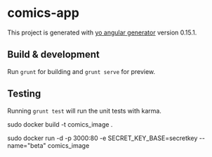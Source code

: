 # comics-app

This project is generated with [yo angular generator](https://github.com/yeoman/generator-angular)
version 0.15.1.

## Build & development

Run `grunt` for building and `grunt serve` for preview.

## Testing

Running `grunt test` will run the unit tests with karma.

sudo docker build -t comics_image .

sudo docker run -d -p 3000:80 -e SECRET_KEY_BASE=secretkey --name="beta" comics_image

